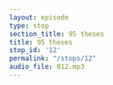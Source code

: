```yaml
---
layout: episode
type: stop
section_title: 95 theses
title: 95 theses
stop_id: '12'
permalink: "/stops/12"
audio_file: 012.mp3
---
```



